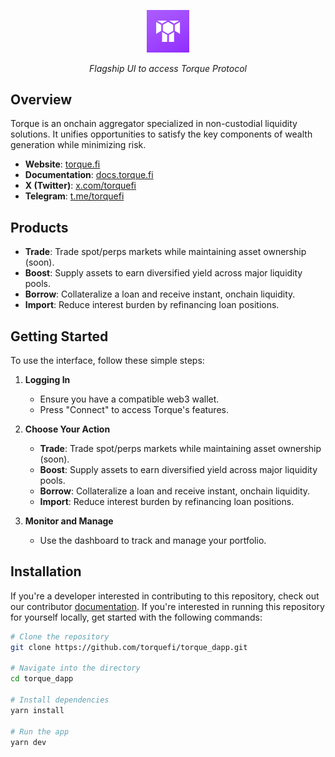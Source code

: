 <p align="center">
  <img src="public/assets/torque-square.png" alt="Torque Logo" width=13.4%>
</p>
<p align="center">
  <i align="center">Flagship UI to access Torque Protocol</i>
</p>

## Overview
Torque is an onchain aggregator specialized in non-custodial liquidity solutions. It unifies opportunities to satisfy the key components of wealth generation while minimizing risk.

- **Website**: [torque.fi](https://torque.fi)
- **Documentation**: [docs.torque.fi](https://docs.torque.fi)
- **X (Twitter)**: [x.com/torquefi](https://x.com/torquefi)
- **Telegram**: [t.me/torquefi](https://t.me/torquefi)

## Products

- **Trade**: Trade spot/perps markets while maintaining asset ownership (soon).
- **Boost**: Supply assets to earn diversified yield across major liquidity pools.
- **Borrow**: Collateralize a loan and receive instant, onchain liquidity.
- **Import**: Reduce interest burden by refinancing loan positions.

## Getting Started

To use the interface, follow these simple steps:

1. **Logging In**
   - Ensure you have a compatible web3 wallet.
   - Press "Connect" to access Torque's features.

2. **Choose Your Action**
   - **Trade**: Trade spot/perps markets while maintaining asset ownership (soon).
   - **Boost**: Supply assets to earn diversified yield across major liquidity pools.
   - **Borrow**: Collateralize a loan and receive instant, onchain liquidity.
   - **Import**: Reduce interest burden by refinancing loan positions.

3. **Monitor and Manage**
   - Use the dashboard to track and manage your portfolio.

## Installation

If you're a developer interested in contributing to this repository, check out our contributor [documentation](https://docs.torque.fi/main/resources/contribute). If you're interested in running this repository for yourself locally, get started with the following commands:

```bash
# Clone the repository
git clone https://github.com/torquefi/torque_dapp.git

# Navigate into the directory
cd torque_dapp

# Install dependencies
yarn install

# Run the app
yarn dev
